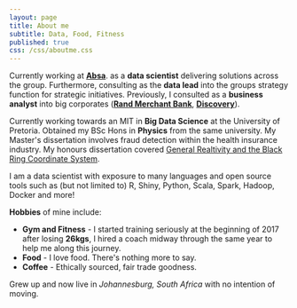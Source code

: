 ```yaml
---
layout: page
title: About me
subtitle: Data, Food, Fitness 
published: true
css: /css/aboutme.css
---
```

<p class="about-text">
	<span class="fa fa-briefcase about-icon"></span> Currently working at <a href="https://absa.co.za"><strong>Absa</strong></a>. as a <strong>data scientist</strong> delivering solutions across the group. Furthermore, consulting as the <strong>data lead</strong> into the groups strategy function for strategic initiatives. Previously, I consulted as a <strong> business analyst</strong> into big corporates (<a href="https://www.rmb.co.za/"><strong>Rand Merchant Bank</strong></a>, <a href="https://www.discovery.co.za/"><strong>Discovery</strong></a>).
</p>

<p class="about-text">
	<span class="fa fa-graduation-cap about-icon"></span> Currently working towards an MIT in <strong>Big Data Science</strong> at the University of Pretoria. Obtained my BSc Hons in <strong>Physics</strong> from the same university. My Master's dissertation involves fraud detection within the health insurance industry. My honours dissertation covered <a href="https://drive.google.com/file/d/0B1jvZl9bLwcSUUxjaHVfQWwybTQ/view?usp=sharing">General Realtivity and the Black Ring Coordinate System</a>.
</p>

<p class = "about-text">
	<span class = "fa fa-code about-icon"></span> I am a data scientist with exposure to many languages and open source tools such as (but not limited to) R, Shiny, Python, Scala, Spark, Hadoop, Docker and more!
</p>

<p class = "about-text">
	<span class = "fa fa-street-view about-icon"></span><strong>Hobbies</strong> of mine include:
	<ul>
		<li><strong>Gym and Fitness</strong> - I started training seriously at the beginning of 2017 after losing <strong>26kgs</strong>, I hired a coach midway through the same year to help me along this journey. </li>
		<li><strong>Food</strong> - I love food. There's nothing more to say.</li>
		<li><strong>Coffee</strong> - Ethically sourced, fair trade goodness.</li>
	</ul>
</p>

<p class = "about-text">
	<span class = "fa fa-home about-icon"></span> Grew up and now live in <i>Johannesburg, South Africa</i> with no intention of moving. 
</p>

